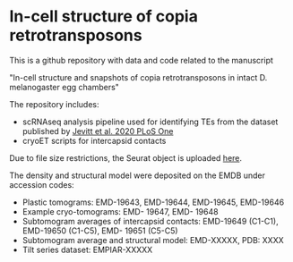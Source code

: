 # In-cell structure of copia retrotransposons

This is a github repository with data and code related to the manuscript

"In-cell structure and snapshots of copia retrotransposons in intact D. melanogaster egg chambers"

The repository includes:
   - scRNAseq analysis pipeline used for identifying TEs from the dataset published by [Jevitt et al. 2020 PLoS One](https://doi.org/10.1371/journal.pbio.3000538)
   - cryoET scripts for intercapsid contacts

Due to file size restrictions, the Seurat object is uploaded [here](https://zenodo.org/records/10674844).

The density and structural model were deposited on the EMDB under accession codes: 
   - Plastic tomograms: EMD-19643, EMD-19644, EMD-19645, EMD-19646
   - Example cryo-tomograms: EMD- 19647, EMD- 19648
   - Subtomogram averages of intercapsid contacts: EMD-19649 (C1-C1), EMD-19650 (C1-C5), EMD- 19651 (C5-C5)
   - Subtomogram average and structural model: EMD-XXXXX, PDB: XXXX
   - Tilt series dataset: EMPIAR-XXXXX
